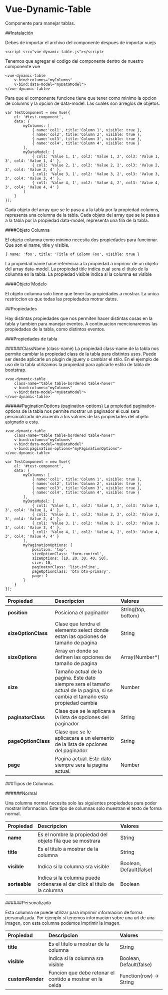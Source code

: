 # Vue-Dynamic-Table 

Componente para manejar tablas.

##Instalación

Debes de importar el archivo del componente despues de importar vuejs

```
<script src="vue-dynamic-table.js"></script>

```

Tenemos que agregar el codigo del componente dentro de nuestro componente vue

```
<vue-dynamic-table
    v-bind:columns="myColumns"
    v-bind:data-model="myDataModel">
</vue-dynamic-table>

```

Para que el componente funcione tiene que tener como minimo la opcion de columns y la opcion de data-model.
Las cuales son arreglos de objetos.


```
var TestComponent = new Vue({
	el: '#test-component',
	data: {
    	myColumns: [
        	{ name:'col1', title:'Column 1', visible: true },
        	{ name:'col2', title:'Column 2', visible: true },
        	{ name:'col3', title:'Column 3', visible: true },
        	{ name:'col4', title:'Column 4', visible: true }
        ],
        myDataModel: [
        	{ col1: 'Value 1, 1', col2: 'Value 1, 2', col3: 'Value 1, 3', col4: 'Value 1, 4' },
        	{ col1: 'Value 2, 1', col2: 'Value 2, 2', col3: 'Value 2, 3', col4: 'Value 2, 4' },
        	{ col1: 'Value 3, 1', col2: 'Value 3, 2', col3: 'Value 3, 3', col4: 'Value 3, 4' },
        	{ col1: 'Value 4, 1', col2: 'Value 4, 2', col3: 'Value 4, 3', col4: 'Value 4, 4' }
        ]
    }
});
```

Cada objeto del array que se le pasa a a la tabla por la propiedad columns, representa una columna de la tabla.
Cada objeto del array que se le pasa a a la tabla por la propiedad data-model, representa una fila de la tabla.

####Objeto Columna

El objeto columna como minimo necesita dos propiedades para funcionar. Que son el name, title y visible.
```
{ name: 'foo', title: 'Title of Colomn Foo', visible: true }
```
La propiedad name hace referencia a la propiedad a imprimir de un objeto del array data-model.
La propiedad title indica cual sera el titulo de la columna en la tabla.
La propiedad visible indica si la columna es visible

####Objeto Modelo

El objeto columna solo tiene que tener las propiedades a mostrar. La unica restriccion es que todas las propiedades motrar datos.

##Propiedades

Hay distintas propiedades que nos permiten hacer distintas cosas en la tabla y tambien para manejar eventos. A continuacion mencionaremos las propiedades de la tabla, como distintos eventos.

###Propiedades de tabla

######ClassName (class-name)
La propiedad class-name de la tabla nos permite cambiar la propiedad class de la tabla para distintos usos. Puede ser desde aplicarle un plugin de jquery o cambiar el stilo. En el ejemplo de uso de la tabla utilizamos la propiedad para aplicarle estilo de tabla de bootstrap.

```
<vue-dynamic-table
	class-name="table table-bordered table-hover"
    v-bind:columns="myColumns"
    v-bind:data-model="myDataModel">
</vue-dynamic-table>
```

######PaginationOptions (pagination-options)
La propiedad pagination-options de la tabla nos permite mostrar un paginador el cual sera personalizado de acuerdo a los valores de las propiedades del objeto asignado a esta.

```
<vue-dynamic-table
	class-name="table table-bordered table-hover"
    v-bind:columns="myColumns"
    v-bind:data-model="myDataModel"
    v-bind:pagination-options="myPaginationOptions">
</vue-dynamic-table>
```

```
var TestComponent = new Vue({
	el: '#test-component',
	data: {
    	myColumns: [
        	{ name:'col1', title:'Column 1', visible: true },
        	{ name:'col2', title:'Column 2', visible: true },
        	{ name:'col3', title:'Column 3', visible: true },
        	{ name:'col4', title:'Column 4', visible: true }
        ],
        myDataModel: [
        	{ col1: 'Value 1, 1', col2: 'Value 1, 2', col3: 'Value 1, 3', col4: 'Value 1, 4' },
        	{ col1: 'Value 2, 1', col2: 'Value 2, 2', col3: 'Value 2, 3', col4: 'Value 2, 4' },
        	{ col1: 'Value 3, 1', col2: 'Value 3, 2', col3: 'Value 3, 3', col4: 'Value 3, 4' },
        	{ col1: 'Value 4, 1', col2: 'Value 4, 2', col3: 'Value 4, 3', col4: 'Value 4, 4' }
        ],
        myPaginationOptions: {
        	position: 'top',
            sizeOptionClass: 'form-control',
            sizeOptions: [10, 20, 30, 40, 50],
            size: 10,
            paginatorClass: 'list-inline',
            pageOptionClass: 'btn btn-primary',
            page: 1
        }
    }
});
```
|Propiedad|Descripcion|Valores|
|:---|:---|:---|
|**position**|Posiciona el paginador|String(top, bottom)|
|**sizeOptionClass**|Clase que tendra el elemento select donde estan las opciones de tamaño de pagina|String|
|**sizeOptions**|Array en donde se definen las opciones de tamaño de pagina|Array(Number*)|
|**size**|Tamaño actual de la pagina. Este dato siempre sera el tamaño actual de la pagina, si se cambia el tamaño esta propiedad cambia|Number|
|**paginatorClass**|Clase que se le aplicara a la lista de opciones del paginador|String|
|**pageOptionClass**|Clase que se le aplicacara a un elemento de la lista de opciones del paginador|String|
|**page**|Pagina actual. Este dato siempre sera la pagina actual.|Number|

###Tipos de Columnas

######Normal

Una columna normal necesita solo las siguientes propiedades para poder mostrar informacion. Este tipo de columnas solo muestran el texto de forma normal.

|Propiedad|Descripcion|Valores|
|:---|:---|:---|
|**name**|Es el nombre la propiedad del objeto fila que se mostrara|String|
|**title**|Es el titulo a mostrar de la columna|String|
|**visible**|Indica si la columna sra visible|Boolean, Default(false)|
|**sorteable**|Indica si la columna puede ordenarse al dar click al titulo de la columna|Boolean|


######Personalizada

Esta columna se puede utilizar para imprimir informacion de forma personalizada. Por ejemplo si tenemos informacion sobre una url de una imagen, con esta columna podemos imprimir la imagen.

|Propiedad|Descripcion|Valores|
|:---|:---|:---|
|**title**|Es el titulo a mostrar de la columna|String|
|**visible**|Indica si la columna sra visible|Boolean, Default(false)|
|**customRender**|Funcion que debe retonar el contido a mostrar en la celda|Function(row) -> String|


